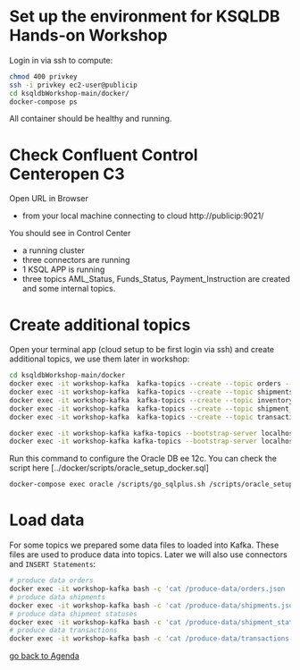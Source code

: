 # Set up the environment for KSQLDB Hands-on Workshop

Login in via ssh to compute:
```bash
chmod 400 privkey
ssh -i privkey ec2-user@publicip
cd ksqldbWorkshop-main/docker/
docker-compose ps
```
All container should be healthy and running.

# Check Confluent Control Centeropen C3
Open URL in Browser
* from your local machine connecting to cloud http://publicip:9021/

You should see in Control Center
* a running cluster
* three connectors are running
* 1 KSQL APP is running
* three topics AML_Status, Funds_Status, Payment_Instruction are created and some internal topics.

# Create additional topics
Open your terminal app (cloud setup to be first login via ssh) and create additional topics, we use them later in workshop:
```bash
cd ksqldbWorkshop-main/docker
docker exec -it workshop-kafka  kafka-topics --create --topic orders --bootstrap-server localhost:9092
docker exec -it workshop-kafka  kafka-topics --create --topic shipments --bootstrap-server localhost:9092
docker exec -it workshop-kafka  kafka-topics --create --topic inventory --bootstrap-server localhost:9092
docker exec -it workshop-kafka  kafka-topics --create --topic shipment_status --bootstrap-server localhost:9092
docker exec -it workshop-kafka  kafka-topics --create --topic transactions --bootstrap-server localhost:9092

docker exec -it workshop-kafka kafka-topics --bootstrap-server localhost:9092 --create --partitions 1 --replication-factor 1 --topic ORCLCDB.C__MYUSER.EMP
docker exec -it workshop-kafka kafka-topics --bootstrap-server localhost:9092 --create --partitions 1 --replication-factor 1 --topic SimpleOracleCDC-ORCLCDB-redo-log
```
Run this command to configure the Oracle DB ee 12c. You can check the script here [../docker/scripts/oracle_setup_docker.sql]
```bash
docker-compose exec oracle /scripts/go_sqlplus.sh /scripts/oracle_setup_docker
```


# Load data
For some topics we prepared some data files to loaded into Kafka. These files are used to produce data into topics. Later we will also use connectors and `INSERT Statements`:
```bash
# produce data orders
docker exec -it workshop-kafka bash -c 'cat /produce-data/orders.json | kafka-console-producer --topic orders --broker-list localhost:9092  --property "parse.key=true" --property "key.separator=:"'
# produce data shipments
docker exec -it workshop-kafka bash -c 'cat /produce-data/shipments.json | kafka-console-producer --topic shipments --broker-list localhost:9092  --property "parse.key=true" --property "key.separator=:"'
# produce data shipment statuses
docker exec -it workshop-kafka bash -c 'cat /produce-data/shipment_status.json | kafka-console-producer --topic shipment_status --broker-list localhost:9092  --property "parse.key=true" --property "key.separator=:"'
# produce data transactions
docker exec -it workshop-kafka bash -c 'cat /produce-data/transactions.json | kafka-console-producer --topic transactions --broker-list localhost:9092  --property "parse.key=true" --property "key.separator=:"'
```

[go back to Agenda](https://github.com/jr-marquez/ksqldbWorkshop/blob/main/README.md#hands-on-agenda-and-labs)

